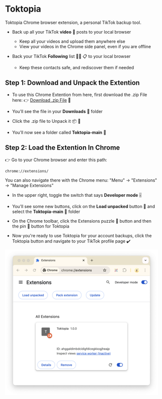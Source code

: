 # Toktopia
Toktopia Chrome browser extension, a personal TikTok backup tool.

* Back up all your TikTok **video** 🎥 posts to your local browser
    * Keep all your videos and upload them anywhere else
    * View your videos in the Chrome side panel, even if you are offline
 
* Back your TikTok **Following** list 👩‍🦰 📋 to your local browser
    * Keep these contacts safe, and rediscover them if needed

## Step 1: Download and Unpack the Extention

* To use this Chrome Extention from here, first download the .zip File here:
👉 [Download .zip File](https://github.com/mullojo/Toktopia/archive/refs/heads/main.zip) 💾 

* You'll see the file in your **Downloads** 📂 folder

* Click the .zip file to Unpack it 📦 📂

* You'll now see a folder called **Toktopia-main** 📂

## Step 2: Load the Extention In Chrome

👉 Go to your Chrome browser and enter this path: 

    chrome://extensions/
    
You can also navigate there with the Chrome menu: "Menu" -> "Extensions" -> "Manage Extensions"

* In the upper right, toggle the switch that says **Developer mode** 🎚️

* You'll see some new buttons, click on the **Load unpacked** button 🔘 and select the **Toktopia-main** 📂 folder

* On the Chrome toolbar, click the Extensions puzzle 🧩 button and then the pin 📌 button for Toktopia

* Now you're ready to use Toktopia for your account backups, click the Toktopia button and navigate to your TikTok profile page ✔️

![Chrome Extension Manager](how-to-dev/chrome-ext-manager.png)

